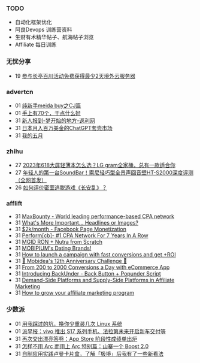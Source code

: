 ### TODO
-  自动化框架优化
-  阿良Devops 训练营资料
-  生财有术精华帖子、航海帖子浏览
-  Affiliate 每日训练

### 无忧分享
<!-- ruyo:START -->
-  19 [参与长亭百川活动免费获得最少2天境外云服务器](https://51.ruyo.net/18392.html)<!-- ruyo:END -->

### advertcn
<!-- advertcn:START -->
-  01 [纯新手meida buy之CJ篇](https://www.advertcn.com/forum.php?mod=viewthread&tid=110662)
-  01 [手上有70个，干点什么好](https://www.advertcn.com/forum.php?mod=viewthread&tid=110660)
-  31 [新人报到-梦开始的地方-返利网](https://www.advertcn.com/forum.php?mod=viewthread&tid=110656)
-  31 [日本月入百万美金的ChatGPT套壳市场](https://www.advertcn.com/forum.php?mod=viewthread&tid=110655)
-  31 [我的五月](https://www.advertcn.com/forum.php?mod=viewthread&tid=110653)<!-- advertcn:END -->

### zhihu
<!-- zhihu:START -->
-  27 [2023年618大屏轻薄本怎么选？LG gram全家桶，总有一款适合你](http://zhuanlan.zhihu.com/p/632641888?utm_campaign=rss&utm_medium=rss&utm_source=rss&utm_content=title)
-  27 [年轻人的第一台SoundBar！索尼轻巧型全景声回音壁HT-S2000深度评测（全网首发）](http://zhuanlan.zhihu.com/p/630990296?utm_campaign=rss&utm_medium=rss&utm_source=rss&utm_content=title)
-  26 [如何评价密室逃脱游戏《长安乱》？](http://www.zhihu.com/question/563950552/answer/3045961312?utm_campaign=rss&utm_medium=rss&utm_source=rss&utm_content=title)<!-- zhihu:END -->

### afflift
<!-- afflift:START -->
-  31 [MaxBounty - World leading performance-based CPA network](https://afflift.com/f/threads/maxbounty-world-leading-performance-based-cpa-network.2743/?utm_source=rss&utm_medium=rss)
-  31 [What&#39;s More Important... Headlines or Images?](https://afflift.com/f/threads/whats-more-important-headlines-or-images.11037/?utm_source=rss&utm_medium=rss)
-  31 [$2k/month - Facebook Page Monetization](https://afflift.com/f/threads/2k-month-facebook-page-monetization.10637/?utm_source=rss&utm_medium=rss)
-  31 [Perform[cb]- #1 CPA Network For 7 Years In A Row](https://afflift.com/f/threads/perform-cb-1-cpa-network-for-7-years-in-a-row.10824/?utm_source=rss&utm_medium=rss)
-  31 [MGID RON + Nutra from Scratch](https://afflift.com/f/threads/mgid-ron-nutra-from-scratch.10949/?utm_source=rss&utm_medium=rss)
-  31 [MOBIPIUM&#39;s Dating Brands!](https://afflift.com/f/threads/mobipiums-dating-brands.11046/?utm_source=rss&utm_medium=rss)
-  31 [How to launch a campaign with fast conversions and get +ROI](https://afflift.com/f/threads/how-to-launch-a-campaign-with-fast-conversions-and-get-roi.11041/?utm_source=rss&utm_medium=rss)
-  31 [🎉 Mobidea&#39;s 12th Anniversary Challenge 🎉](https://afflift.com/f/threads/%F0%9F%8E%89-mobideas-12th-anniversary-challenge-%F0%9F%8E%89.11043/?utm_source=rss&utm_medium=rss)
-  31 [From 200 to 2000 Conversions a Day with eCommerce App](https://afflift.com/f/threads/from-200-to-2000-conversions-a-day-with-ecommerce-app.11045/?utm_source=rss&utm_medium=rss)
-  31 [Introducing BackUnder - Back Button + Popunder Script](https://afflift.com/f/threads/introducing-backunder-back-button-popunder-script.10073/?utm_source=rss&utm_medium=rss)
-  31 [Demand-Side Platforms and Supply-Side Platforms in Affiliate Marketing](https://afflift.com/f/threads/demand-side-platforms-and-supply-side-platforms-in-affiliate-marketing.11044/?utm_source=rss&utm_medium=rss)
-  31 [How to grow your affiliate marketing program](https://afflift.com/f/threads/how-to-grow-your-affiliate-marketing-program.7573/?utm_source=rss&utm_medium=rss)<!-- afflift:END -->

### 少数派
<!-- sspai:START -->
-  01 [用我踩过的坑，换你少重装几次 Linux 系统](https://sspai.com/post/80003)
-  01 [派早报：vivo 推出 S17 系列手机、法拉第未来开启新车交付等](https://sspai.com/post/80101)
-  31 [再次交出漂亮答卷：App Store 阶段性成绩单出炉](https://sspai.com/post/80098)
-  31 [怎样不用 Arc 而用上 Arc 特别篇：山寨一个 Boost 2.0](https://sspai.com/prime/story/alternative-to-arc-boost)
-  31 [自制应用实践卢曼卡片盒，了解「极境」后我有了一些新看法](https://sspai.com/post/79895)<!-- sspai:END -->
